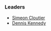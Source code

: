 ### Leaders
* [Simeon Cloutier](https://www.linkedin.com/in/simeon-cloutier-7956a856/)
* [Dennis Kennedy](https://www.linkedin.com/in/denniskennedy113/)
